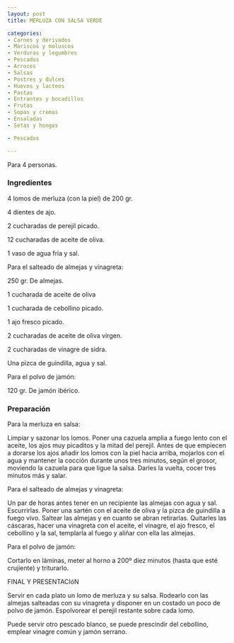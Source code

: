 ```yaml
---
layout: post
title: MERLUZA CON SALSA VERDE

categories:
- Carnes y derivados
- Mariscos y moluscos
- Verduras y legumbres
- Pescados
- Arroces
- Salsas
- Postres y dulces
- Huevos y lacteos
- Pastas
- Entrantes y bocadillos
- Frutas
- Sopas y cremas
- Ensaladas
- Setas y hongos

- Pescados

---
```


Para 4 personas.

<h3>Ingredientes</h3>

4   lomos de merluza (con la piel) de 200 gr.

4   dientes de ajo.

2   cucharadas de perejil picado.

12 cucharadas de aceite de oliva.

1   vaso de agua fría y sal.

Para el salteado de almejas y vinagreta:

250 gr.  De almejas.

1    cucharada de aceite de oliva

1    cucharada de cebollino picado.

1    ajo fresco picado.

2    cucharadas de aceite de oliva virgen.

2    cucharadas de vinagre de sidra.

Una pizca de guindilla, agua y sal.

Para el polvo de jamón:

120 gr. De jamón ibérico.

<h3>Preparación</h3>

Para la merluza en salsa:

Limpiar y sazonar los lomos. Poner una cazuela amplia a fuego lento con el aceite, los ajos muy picaditos y la mitad del perejil. Antes de que empiecen a dorarse los ajos añadir los lomos con la piel hacia arriba, mojarlos con el agua y mantener la cocción durante unos tres minutos, según el grosor, moviendo la cazuela para que ligue la salsa. Darles la vuelta, cocer tres minutos más y salar.

Para el salteado de almejas y vinagreta:

Un par de horas antes tener en un recipiente las almejas con agua y sal. Escurrirlas. Poner una sartén con el aceite de oliva y la pizca de guindilla a fuego vivo. Saltear las almejas y en cuanto se abran retirarlas. Quitarles las cáscaras, hacer una vinagreta con el aceite, el vinagre, el ajo fresco, el cebollino y la sal, templarla al fuego y aliñar con ella las almejas.

Para el polvo de jamón:

Cortarlo en láminas, meter al horno a 200&ordm; diez minutos (hasta que esté crujiente) y triturarlo.

FINAL Y PRESENTACIóN

Servir en cada plato un lomo de merluza y su salsa. Rodearlo con las almejas salteadas con su vinagreta y disponer en un costado un poco de polvo de jamón. Espolvorear el perejil restante sobre cada lomo.

Puede servir otro pescado blanco, se puede prescindir del cebollino, emplear vinagre común y jamón serrano.


